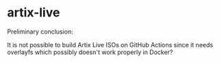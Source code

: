 # artix-live

Preliminary conclusion:

It is not possible to build Artix Live ISOs
on GitHub Actions since it needs overlayfs
which possibly doesn't work properly
in Docker?
